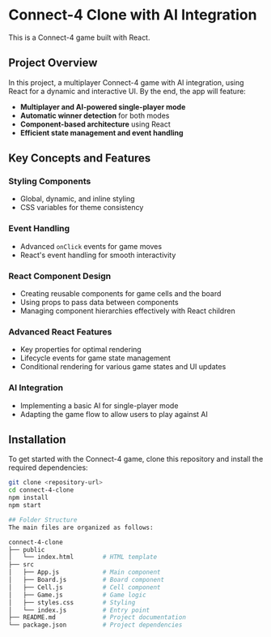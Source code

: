 # Connect-4 Clone with AI Integration

This is a Connect-4 game built with React. 
## Project Overview

In this project,  a multiplayer Connect-4 game with AI integration, using React for a dynamic and interactive UI. By the end, the app will feature:

- **Multiplayer and AI-powered single-player mode**
- **Automatic winner detection** for both modes
- **Component-based architecture** using React
- **Efficient state management and event handling**

## Key Concepts and Features

### Styling Components

- Global, dynamic, and inline styling
- CSS variables for theme consistency

### Event Handling

- Advanced `onClick` events for game moves
- React's event handling for smooth interactivity

### React Component Design

- Creating reusable components for game cells and the board
- Using props to pass data between components
- Managing component hierarchies effectively with React children

### Advanced React Features

- Key properties for optimal rendering
- Lifecycle events for game state management
- Conditional rendering for various game states and UI updates

### AI Integration

- Implementing a basic AI for single-player mode
- Adapting the game flow to allow users to play against AI

## Installation

To get started with the Connect-4 game, clone this repository and install the required dependencies:

```bash
git clone <repository-url>
cd connect-4-clone
npm install
npm start

## Folder Structure
The main files are organized as follows:

connect-4-clone
├── public
│   └── index.html        # HTML template
├── src
│   ├── App.js            # Main component
│   ├── Board.js          # Board component
│   ├── Cell.js           # Cell component
│   ├── Game.js           # Game logic
│   ├── styles.css        # Styling
│   └── index.js          # Entry point
├── README.md             # Project documentation
└── package.json          # Project dependencies
